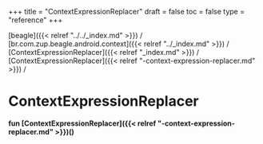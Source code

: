 +++
title = "ContextExpressionReplacer"
draft = false
toc = false
type = "reference"
+++

[beagle]({{< relref "../../_index.md" >}}) / [br.com.zup.beagle.android.context]({{< relref "../_index.md" >}}) / [ContextExpressionReplacer]({{< relref "_index.md" >}}) / [ContextExpressionReplacer]({{< relref "-context-expression-replacer.md" >}}) / 



# ContextExpressionReplacer  
  
<b><b>fun [ContextExpressionReplacer]({{< relref "-context-expression-replacer.md" >}})()</b></b>  




